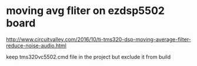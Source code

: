 # moving avg fliter on ezdsp5502 board 

http://www.circuitvalley.com/2016/10/ti-tms320-dsp-moving-average-filter-reduce-noise-audio.html

keep tms320vc5502.cmd file in the project but exclude it from build